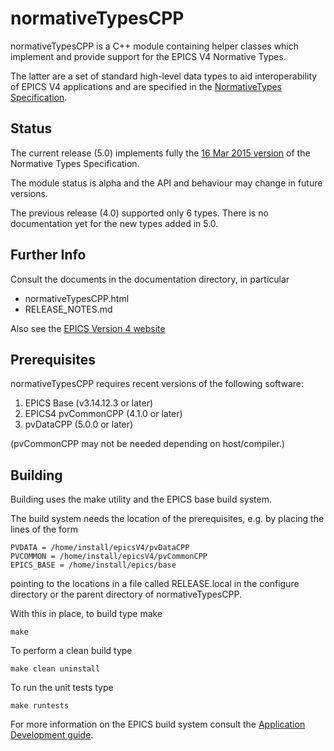 normativeTypesCPP
=================

normativeTypesCPP is a C++ module containing helper classes which implement
and provide support for the EPICS V4 Normative Types.

The latter are a set of standard high-level data types to aid interoperability
of EPICS V4 applications and are specified in the
[NormativeTypes Specification](http://epics-pvdata.sourceforge.net/alpha/normativeTypes/normativeTypes.html).


Status
------

The current release (5.0) implements fully the
[16 Mar 2015 version](http://epics-pvdata.sourceforge.net/alpha/normativeTypes/normativeTypes_20150316.html)
of the Normative Types Specification.

The module status is alpha and the API and behaviour may change in future
versions.

The previous release (4.0) supported only 6 types. 
There is no documentation yet for the new types added in 5.0.


Further Info
------------

Consult the documents in the documentation directory, in particular

* normativeTypesCPP.html
* RELEASE_NOTES.md

Also see the [EPICS Version 4 website](http://epics-pvdata.sourceforge.net)


Prerequisites
-------------

normativeTypesCPP requires recent versions of the following software:

1. EPICS Base (v3.14.12.3 or later)
2. EPICS4 pvCommonCPP (4.1.0 or later)
2. pvDataCPP (5.0.0 or later)

(pvCommonCPP may not be needed depending on host/compiler.)


Building
--------

Building uses the make utility and the EPICS base build system.

The build system needs the location of the prerequisites, e.g. by placing the
lines of the form

    PVDATA = /home/install/epicsV4/pvDataCPP
    PVCOMMON = /home/install/epicsV4/pvCommonCPP
    EPICS_BASE = /home/install/epics/base

pointing to the locations in a file called RELEASE.local
in the configure directory or the parent directory of normativeTypesCPP.

With this in place, to build type make

    make

To perform a clean build type

    make clean uninstall

To run the unit tests type

    make runtests

For more information on the EPICS build system consult the
[Application Development guide](http://www.aps.anl.gov/epics/base/R3-14/12-docs/AppDevGuide.pdf).

